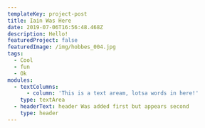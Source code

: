 ```yaml
---
templateKey: project-post
title: Iain Was Here
date: 2019-07-06T16:56:48.468Z
description: Hello!
featuredProject: false
featuredImage: /img/hobbes_004.jpg
tags:
  - Cool
  - fun
  - Ok
modules:
  - textColumns:
      - column: 'This is a text aream, lotsa words in here!'
    type: textArea
  - headerText: header Was added first but appears second
    type: header
---
```

